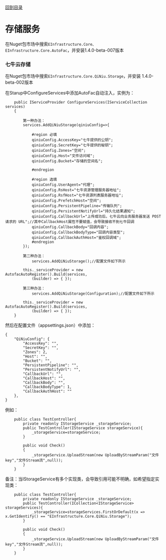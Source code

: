 <a href="https://github.com/zhenlei520/System.Extension.Core.Doc/blob/1.0/README.zh-cn.md">回到目录</a>

# 存储服务 #


在Nuget包市场中搜索`EInfrastructure.Core、EInfrastructure.Core.AutoFac`，并安装1.4.0-beta-007版本

### 七牛云存储 ###
在Nuget包市场中搜索`EInfrastructure.Core.QiNiu.Storage`，并安装 1.4.0-beta-002版本

在Starup中ConfigureServices中添加AutoFac自动注入，实例为：  
    
		public IServiceProvider ConfigureServices(IServiceCollection services)
		{

            第一种办法：
			services.AddQiNiuStorage(qiniuConfig=>{
				
				#region 必填
				qiniuConfig.AccessKey="七牛提供的公钥";
				qiniuConfig.SecretKey="七牛提供的秘钥";
				qiniuConfig.Zones="空间";
				qiniuConfig.Host="文件访问域";
				qiniuConfig.Bucket="存储的空间名";

				#endregion

				#region 选填
				qiniuConfig.UserAgent="代理";
				qiniuConfig.RsHost="七牛资源管理服务器地址";
				qiniuConfig.RsfHost="七牛资源列表服务器地址";
				qiniuConfig.PrefetchHost="空间";
				qiniuConfig.PersistentPipeline="传输队列";
				qiniuConfig.PersistentNotifyUrl="持久化结果通知";
				qiniuConfig.CallbackUrl="上传成功后，七牛云向业务服务器发送 POST 请求的 URL";//其中CallbackHost属性不要赋值，会导致接收不到七牛回调
				qiniuConfig.CallbackBody="回调内容";
				qiniuConfig.CallbackBodyType="回调内容类型";
				qiniuConfig.CallbackAuthHost="鉴权回调域";
				#endregion
			});

            第二种办法：
                services.AddQiNiuStorage();//配置文件如下所示

		    this._serviceProvider = new AutofacAutoRegister().Build(services,
                (builder) => { });

            第三种办法：
                services.AddQiNiuStorage(Configuration);//配置文件如下所示

		    this._serviceProvider = new AutofacAutoRegister().Build(services,
                (builder) => { });
		}

然后在配置文件（appsettings.json）中添加：

    {
        "QiNiuConfig": {
            "AccessKey": "",
            "SecretKey": "",
            "Zones": 2,
            "Host": "",
            "Bucket": "",
            "PersistentPipeline": "",
            "PersistentNotifyUrl": "",
            "CallbackUrl": "",
            "CallbackHost": "",
            "CallbackBody": "",
            "CallbackBodyType": 1,
            "CallbackAuthHost": ""
        },
    }

例如：

		public class TestController{
			private readonly IStorageService _storageService;
			public TestController(IStorageService storageService){
				_storageService=storageService;
			}

			public void Check()
			{
				_storageService.UploadStream(new UploadByStreamParam("文件key","文件Stream流",null));
			}
		} 

备注：当IStorageService有多个实现类，会导致引用可能不明确，如希望指定实现类：

		public class TestController{
			private readonly IStorageService _storageService;
			public TestController(ICollection<IStorageService> storageServices){
				_storageService=storageServices.FirstOrDefault(x => x.GetIdentify() == "EInfrastructure.Core.QiNiu.Storage");
			}

			public void Check()
			{
				_storageService.UploadStream(new UploadByStreamParam("文件key","文件Stream流",null));
			}
		} 


